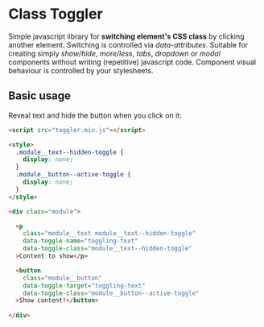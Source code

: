 # Class Toggler
Simple javascript library for **switching element's CSS class** by clicking another element. Switching is controlled via *data-attributes*. Suitable for creating simply *show/hide*, *more/less*, *tabs*, *dropdown* or *modal* components without writing (repetitive) javascript code. Component visual behaviour is controlled by your stylesheets.

## Basic usage
Reveal text and hide the button when you click on it:
```html
<script src="toggler.min.js"></script>

<style>
  .module__text--hidden-toggle {
    display: none;
  }
  .module__button--active-toggle {
    display: none;
  }
</style>

<div class="module">

  <p
    class="module__text module__text--hidden-toggle"
    data-toggle-name="toggling-text"
    data-toggle-class="module__text--hidden-toggle"
  >Content to show</p>

  <button
    class="module__button"
    data-toggle-target="toggling-text"
    data-toggle-class="module__button--active-toggle"
  >Show content!</button>
  
</div>
```
